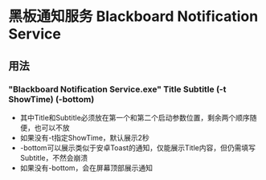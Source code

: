 # 黑板通知服务 Blackboard Notification Service
## 用法
### "Blackboard Notification Service.exe" Title Subtitle (-t ShowTime) (-bottom)
- 其中Title和Subtitle必须放在第一个和第二个启动参数位置，剩余两个顺序随便，也可以不放
- 如果没有-t指定ShowTime，默认展示2秒
- -bottom可以展示类似于安卓Toast的通知，仅能展示Title内容，但仍需填写Subtitle，不然会崩溃
- 如果没有-bottom，会在屏幕顶部展示通知